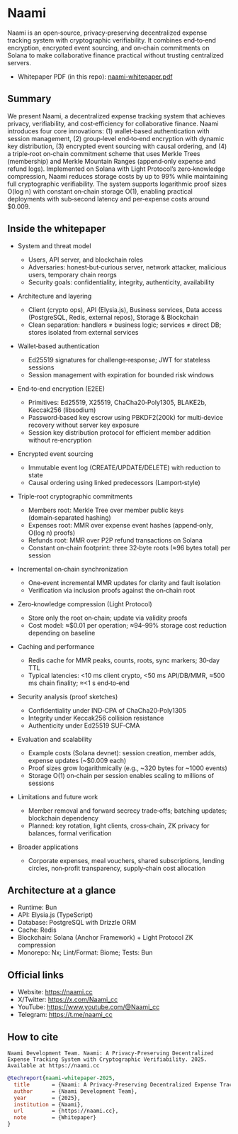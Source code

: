 # Naami

Naami is an open‑source, privacy‑preserving decentralized expense tracking system with cryptographic verifiability. It combines end‑to‑end encryption, encrypted event sourcing, and on‑chain commitments on Solana to make collaborative finance practical without trusting centralized servers.

- Whitepaper PDF (in this repo): [naami-whitepaper.pdf](./naami-whitepaper.pdf)

## Summary

We present Naami, a decentralized expense tracking system that achieves privacy, verifiability, and cost‑efficiency for collaborative finance. Naami introduces four core innovations: (1) wallet‑based authentication with session management, (2) group‑level end‑to‑end encryption with dynamic key distribution, (3) encrypted event sourcing with causal ordering, and (4) a triple‑root on‑chain commitment scheme that uses Merkle Trees (membership) and Merkle Mountain Ranges (append‑only expense and refund logs). Implemented on Solana with Light Protocol’s zero‑knowledge compression, Naami reduces storage costs by up to 99% while maintaining full cryptographic verifiability. The system supports logarithmic proof sizes O(log n) with constant on‑chain storage O(1), enabling practical deployments with sub‑second latency and per‑expense costs around $0.009.

## Inside the whitepaper

- System and threat model
  - Users, API server, and blockchain roles
  - Adversaries: honest‑but‑curious server, network attacker, malicious users, temporary chain reorgs
  - Security goals: confidentiality, integrity, authenticity, availability

- Architecture and layering
  - Client (crypto ops), API (Elysia.js), Business services, Data access (PostgreSQL, Redis, external repos), Storage & Blockchain
  - Clean separation: handlers ≠ business logic; services ≠ direct DB; stores isolated from external services

- Wallet‑based authentication
  - Ed25519 signatures for challenge‑response; JWT for stateless sessions
  - Session management with expiration for bounded risk windows

- End‑to‑end encryption (E2EE)
  - Primitives: Ed25519, X25519, ChaCha20‑Poly1305, BLAKE2b, Keccak256 (libsodium)
  - Password‑based key escrow using PBKDF2(200k) for multi‑device recovery without server key exposure
  - Session key distribution protocol for efficient member addition without re‑encryption

- Encrypted event sourcing
  - Immutable event log (CREATE/UPDATE/DELETE) with reduction to state
  - Causal ordering using linked predecessors (Lamport‑style)

- Triple‑root cryptographic commitments
  - Members root: Merkle Tree over member public keys (domain‑separated hashing)
  - Expenses root: MMR over expense event hashes (append‑only, O(log n) proofs)
  - Refunds root: MMR over P2P refund transactions on Solana
  - Constant on‑chain footprint: three 32‑byte roots (≈96 bytes total) per session

- Incremental on‑chain synchronization
  - One‑event incremental MMR updates for clarity and fault isolation
  - Verification via inclusion proofs against the on‑chain root

- Zero‑knowledge compression (Light Protocol)
  - Store only the root on‑chain; update via validity proofs
  - Cost model: ≈$0.01 per operation; ≈94–99% storage cost reduction depending on baseline

- Caching and performance
  - Redis cache for MMR peaks, counts, roots, sync markers; 30‑day TTL
  - Typical latencies: <10 ms client crypto, <50 ms API/DB/MMR, ≈500 ms chain finality; ≈<1 s end‑to‑end

- Security analysis (proof sketches)
  - Confidentiality under IND‑CPA of ChaCha20‑Poly1305
  - Integrity under Keccak256 collision resistance
  - Authenticity under Ed25519 SUF‑CMA

- Evaluation and scalability
  - Example costs (Solana devnet): session creation, member adds, expense updates (~$0.009 each)
  - Proof sizes grow logarithmically (e.g., ~320 bytes for ~1000 events)
  - Storage O(1) on‑chain per session enables scaling to millions of sessions

- Limitations and future work
  - Member removal and forward secrecy trade‑offs; batching updates; blockchain dependency
  - Planned: key rotation, light clients, cross‑chain, ZK privacy for balances, formal verification

- Broader applications
  - Corporate expenses, meal vouchers, shared subscriptions, lending circles, non‑profit transparency, supply‑chain cost allocation

## Architecture at a glance

- Runtime: Bun
- API: Elysia.js (TypeScript)
- Database: PostgreSQL with Drizzle ORM
- Cache: Redis
- Blockchain: Solana (Anchor Framework) + Light Protocol ZK compression
- Monorepo: Nx; Lint/Format: Biome; Tests: Bun

## Official links

- Website: https://naami.cc  
- X/Twitter: https://x.com/Naami_cc  
- YouTube: https://www.youtube.com/@Naami_cc  
- Telegram: https://t.me/naami_cc

## How to cite
```
Naami Development Team. Naami: A Privacy-Preserving Decentralized Expense Tracking System with Cryptographic Verifiability. 2025. Available at https://naami.cc
```

```bibtex
@techreport{naami-whitepaper-2025,
  title       = {Naami: A Privacy-Preserving Decentralized Expense Tracking System with Cryptographic Verifiability},
  author      = {Naami Development Team},
  year        = {2025},
  institution = {Naami},
  url         = {https://naami.cc},
  note        = {Whitepaper}
}
```